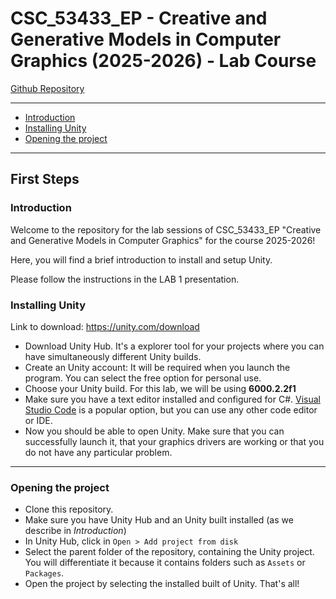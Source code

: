 # CSC_53433_EP - Creative and Generative Models in Computer Graphics (2025-2026) - Lab Course

[Github Repository](https://github.com/imaginadine/CSC_53433_EP-2025-2026)

------

- [Introduction](#Introduction)
- [Installing Unity](#InstallingUnity)
- [Opening the project](#Openingtheproject)


------

<a name="Firststeps"></a>
## First Steps

<a name="Introduction"></a>
### Introduction

Welcome to the repository for the lab sessions of CSC_53433_EP "Creative and Generative Models in Computer Graphics" for the course 2025-2026! 

Here, you will find a brief introduction to install and setup Unity. 

Please follow the instructions in the LAB 1 presentation.

<a name="InstallingUnity"></a>
### Installing Unity

Link to download: https://unity.com/download

- Download Unity Hub. It's a explorer tool for your projects where you can have simultaneously different Unity builds.
- Create an Unity account: It will be required when you launch the program. You can select the free option for personal use.
- Choose your Unity build. For this lab, we will be using **6000.2.2f1**
- Make sure you have a text editor installed and configured for C#. [Visual Studio Code](https://code.visualstudio.com/Download) is a popular option, but you can use any other code editor or IDE.
- Now you should be able to open Unity. Make sure that you can successfully launch it, that your graphics drivers are working or that you do not have any particular problem.

------

<a name="Openingtheproject"></a>
### Opening the project

- Clone this repository.
- Make sure you have Unity Hub and an Unity built installed (as we describe in *Introduction*)
- In Unity Hub, click in `Open > Add project from disk`
- Select the parent folder of the repository, containing the Unity project. You will differentiate it because it contains folders such as `Assets` or `Packages`.
- Open the project by selecting the installed built of Unity. That's all!
